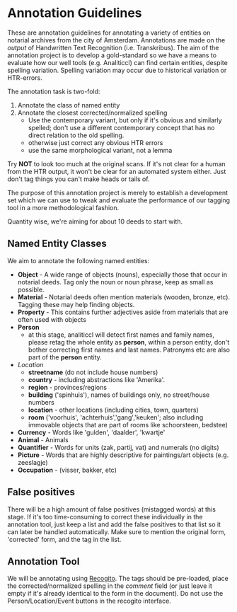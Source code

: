# Annotation Guidelines

These are annotation guidelines for annotating a variety of entities on
notarial archives from the city of Amsterdam.  Annotations are made on the
*output* of Handwritten Text Recognition (i.e. Transkribus). The aim of the
annotation project is to develop a gold-standard so we have a means to evaluate
how our well tools (e.g. Analiticcl) can find certain entities, despite
spelling variation. Spelling variation may occur due to historical variation or
HTR-errors.

The annotation task is two-fold:

1. Annotate the class of named entity
2. Annotate the closest corrected/normalized spelling
    * Use the contemporary variant, but only if it's obvious and similarly spelled; don't use a different contemporary concept that has no direct relation to the old spelling.
    * otherwise just correct any obvious HTR errors
    * use the same morphological variant, not a lemma

Try **NOT** to look too much at the original scans. If it's not clear for a human from the
HTR output, it won't be clear for an automated system either. Just don't tag
things you can't make heads or tails of.

The purpose of this annotation project is merely to establish a development set which we can use to tweak and
evaluate the performance of our tagging tool in a more methodological fashion.

Quantity wise, we're aiming for about 10 deeds to start with.

## Named Entity Classes

We aim to annotate the following named entities:

* **Object**  - A wide range of objects (nouns), especially those that occur in notarial deeds. Tag only the noun or noun phrase, keep as small as possible.
* **Material** - Notarial deeds often mention materials (wooden, bronze, etc). Tagging these may help finding objects.
* **Property** - This contains further adjectives aside from materials that are often used with objects
* **Person**
    * at this stage, analiticcl will detect first names and family names, please retag the whole entity as **person**,
      within a person entity, don't bother correcting first names and last names. Patronyms etc are also part of the
      **person** entity.
* *Location*
    * **streetname** (do not include house numbers)
    * **country** - including abstractions like 'Amerika'.
    * **region** - provinces/regions
    * **building** ('spinhuis'), names of buildings only, no street/house numbers
    * **location** - other locations (including cities, town, quarters)
    * **room** ('voorhuis', 'achterhuis','gang','keuken'; also including immovable objects that are part of rooms like schoorsteen, bedstee)
* **Currency** - Words like 'gulden', 'daalder', 'kwartje'
* **Animal** - Animals
* **Quantifier** - Words for units (zak, partij, vat) and numerals (no digits)
* **Picture** - Words that are highly descriptive for paintings/art objects (e.g. zeeslagje)
* **Occupation** - (visser, bakker, etc)

## False positives

There will be a high amount of false positives (mistagged words) at this stage. If it's too time-consuming to correct these individually in the annotation tool, just keep a list and add the false positives to that list so it can later be handled
automatically. Make sure to mention the original form, 'corrected' form, and the tag in the list.

## Annotation Tool

We will be annotating using [Recogito](https://recogito.pelagios.org/). The tags should be pre-loaded, place the corrected/normalized spelling in the *comment* field (or just leave it empty if it's already identical to the form in the document). Do not use the Person/Location/Event buttons in the recogito interface.

